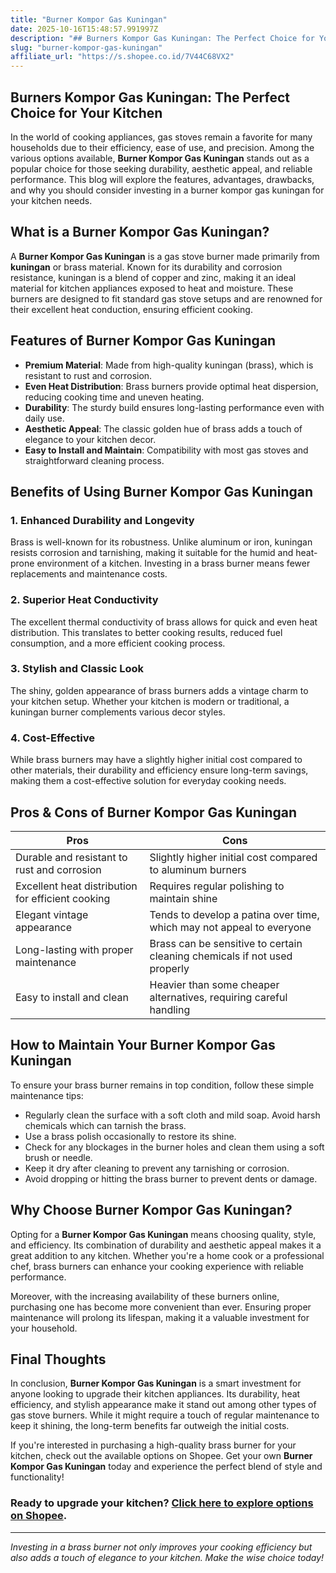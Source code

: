 ```yaml
---
title: "Burner Kompor Gas Kuningan"
date: 2025-10-16T15:48:57.991997Z
description: "## Burners Kompor Gas Kuningan: The Perfect Choice for Your Kitchen  ..."
slug: "burner-kompor-gas-kuningan"
affiliate_url: "https://s.shopee.co.id/7V44C68VX2"
---
```

## Burners Kompor Gas Kuningan: The Perfect Choice for Your Kitchen  

In the world of cooking appliances, gas stoves remain a favorite for many households due to their efficiency, ease of use, and precision. Among the various options available, **Burner Kompor Gas Kuningan** stands out as a popular choice for those seeking durability, aesthetic appeal, and reliable performance. This blog will explore the features, advantages, drawbacks, and why you should consider investing in a burner kompor gas kuningan for your kitchen needs.  

## What is a Burner Kompor Gas Kuningan?  

A **Burner Kompor Gas Kuningan** is a gas stove burner made primarily from **kuningan** or brass material. Known for its durability and corrosion resistance, kuningan is a blend of copper and zinc, making it an ideal material for kitchen appliances exposed to heat and moisture. These burners are designed to fit standard gas stove setups and are renowned for their excellent heat conduction, ensuring efficient cooking.  

## Features of Burner Kompor Gas Kuningan  

- **Premium Material**: Made from high-quality kuningan (brass), which is resistant to rust and corrosion.  
- **Even Heat Distribution**: Brass burners provide optimal heat dispersion, reducing cooking time and uneven heating.  
- **Durability**: The sturdy build ensures long-lasting performance even with daily use.  
- **Aesthetic Appeal**: The classic golden hue of brass adds a touch of elegance to your kitchen decor.  
- **Easy to Install and Maintain**: Compatibility with most gas stoves and straightforward cleaning process.  

## Benefits of Using Burner Kompor Gas Kuningan  

### 1. Enhanced Durability and Longevity  

Brass is well-known for its robustness. Unlike aluminum or iron, kuningan resists corrosion and tarnishing, making it suitable for the humid and heat-prone environment of a kitchen. Investing in a brass burner means fewer replacements and maintenance costs.  

### 2. Superior Heat Conductivity  

The excellent thermal conductivity of brass allows for quick and even heat distribution. This translates to better cooking results, reduced fuel consumption, and a more efficient cooking process.  

### 3. Stylish and Classic Look  

The shiny, golden appearance of brass burners adds a vintage charm to your kitchen setup. Whether your kitchen is modern or traditional, a kuningan burner complements various decor styles.  

### 4. Cost-Effective  

While brass burners may have a slightly higher initial cost compared to other materials, their durability and efficiency ensure long-term savings, making them a cost-effective solution for everyday cooking needs.  

## Pros & Cons of Burner Kompor Gas Kuningan  

| **Pros** | **Cons** |  
|---|---|  
| Durable and resistant to rust and corrosion | Slightly higher initial cost compared to aluminum burners |  
| Excellent heat distribution for efficient cooking | Requires regular polishing to maintain shine |  
| Elegant vintage appearance | Tends to develop a patina over time, which may not appeal to everyone |  
| Long-lasting with proper maintenance | Brass can be sensitive to certain cleaning chemicals if not used properly |  
| Easy to install and clean | Heavier than some cheaper alternatives, requiring careful handling |  

## How to Maintain Your Burner Kompor Gas Kuningan  

To ensure your brass burner remains in top condition, follow these simple maintenance tips:  

- Regularly clean the surface with a soft cloth and mild soap. Avoid harsh chemicals which can tarnish the brass.  
- Use a brass polish occasionally to restore its shine.  
- Check for any blockages in the burner holes and clean them using a soft brush or needle.  
- Keep it dry after cleaning to prevent any tarnishing or corrosion.  
- Avoid dropping or hitting the brass burner to prevent dents or damage.  

## Why Choose Burner Kompor Gas Kuningan?  

Opting for a **Burner Kompor Gas Kuningan** means choosing quality, style, and efficiency. Its combination of durability and aesthetic appeal makes it a great addition to any kitchen. Whether you're a home cook or a professional chef, brass burners can enhance your cooking experience with reliable performance.  

Moreover, with the increasing availability of these burners online, purchasing one has become more convenient than ever. Ensuring proper maintenance will prolong its lifespan, making it a valuable investment for your household.  

## Final Thoughts  

In conclusion, **Burner Kompor Gas Kuningan** is a smart investment for anyone looking to upgrade their kitchen appliances. Its durability, heat efficiency, and stylish appearance make it stand out among other types of gas stove burners. While it might require a touch of regular maintenance to keep it shining, the long-term benefits far outweigh the initial costs.  

If you're interested in purchasing a high-quality brass burner for your kitchen, check out the available options on Shopee. Get your own **Burner Kompor Gas Kuningan** today and experience the perfect blend of style and functionality!  

### Ready to upgrade your kitchen? [Click here to explore options on Shopee](https://s.shopee.co.id/7V44C68VX2).  

---
*Investing in a brass burner not only improves your cooking efficiency but also adds a touch of elegance to your kitchen. Make the wise choice today!*